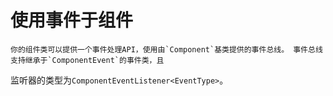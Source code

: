 # 使用事件于组件
    你的组件类可以提供一个事件处理API，使用由`Component`基类提供的事件总线。 事件总线支持继承于`ComponentEvent`的事件类，且
监听器的类型为`ComponentEventListener<EventType>`。